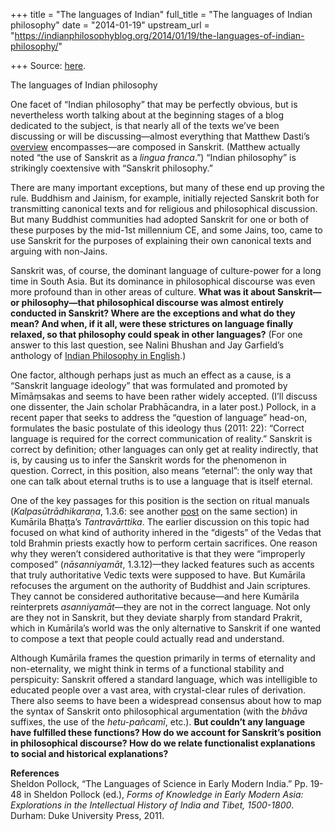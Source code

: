 +++
title = "The languages of Indian"
full_title = "The languages of Indian philosophy"
date = "2014-01-19"
upstream_url = "https://indianphilosophyblog.org/2014/01/19/the-languages-of-indian-philosophy/"

+++
Source: [here](https://indianphilosophyblog.org/2014/01/19/the-languages-of-indian-philosophy/).

The languages of Indian philosophy

One facet of “Indian philosophy” that may be perfectly obvious, but is
nevertheless worth talking about at the beginning stages of a blog
dedicated to the subject, is that nearly all of the texts we’ve been
discussing or will be discussing—almost everything that Matthew Dasti’s
[overview](http://indianphilosophyblog.org/2014/01/03/indian-philosophy-in-one-paragraph/)
encompasses—are composed in Sanskrit. (Matthew actually noted “the use
of Sanskrit as a *lingua franca*.”) “Indian philosophy” is strikingly
coextensive with “Sanskrit philosophy.”

There are many important exceptions, but many of these end up proving
the rule. Buddhism and Jainism, for example, initially rejected Sanskrit
both for transmitting canonical texts and for religious and
philosophical discussion. But many Buddhist communities had adopted
Sanskrit for one or both of these purposes by the mid-1st millennium CE,
and some Jains, too, came to use Sanskrit for the purposes of explaining
their own canonical texts and arguing with non-Jains.

Sanskrit was, of course, the dominant language of culture-power for a
long time in South Asia. But its dominance in philosophical discourse
was even more profound than in other areas of culture. **What was it
about Sanskrit—or philosophy—that philosophical discourse was almost
entirely conducted in Sanskrit? Where are the exceptions and what do
they mean? And when, if it all, were these strictures on language
finally relaxed, so that philosophy could speak in other languages?**
(For one answer to this last question, see Nalini Bhushan and Jay
Garfield’s anthology of [Indian Philosophy in
English](http://www.amazon.com/Indian-Philosophy-English-Renaissance-Independence/dp/0199769257).)

One factor, although perhaps just as much an effect as a cause, is a
“Sanskrit language ideology” that was formulated and promoted by
Mīmāṃsakas and seems to have been rather widely accepted. (I’ll discuss
one dissenter, the Jain scholar Prabhācandra, in a later post.) Pollock,
in a recent paper that seeks to address the “question of language”
head-on, formulates the basic postulate of this ideology thus (2011:
22): “Correct language is required for the correct communication of
reality.” Sanskrit is correct by definition; other languages can only
get at reality indirectly, that is, by causing us to infer the Sanskrit
words for the phenomenon in question. Correct, in this position, also
means “eternal”: the only way that one can talk about eternal truths is
to use a language that is itself eternal.

One of the key passages for this position is the section on ritual
manuals (*Kalpasūtrādhikaraṇa*, 1.3.6: see another
[post](http://indianphilosophyblog.org/2014/01/09/coherence-and-intentionality/)
on the same section) in Kumārila Bhaṭṭa’s *Tantravārttika*. The earlier
discussion on this topic had focused on what kind of authority inhered
in the “digests” of the Vedas that told Brahmin priests exactly how to
perform certain sacrifices. One reason why they weren’t considered
authoritative is that they were “improperly composed” (*nāsanniyamāt*,
1.3.12)—they lacked features such as accents that truly authoritative
Vedic texts were supposed to have. But Kumārila refocuses the argument
on the authority of Buddhist and Jain scriptures. They cannot be
considered authoritative because—and here Kumārila reinterprets
*asanniyamāt*—they are not in the correct language. Not only are they
not in Sanskrit, but they deviate sharply from standard Prakrit, which
in Kumārila’s world was the only alternative to Sanskrit if one wanted
to compose a text that people could actually read and understand.

Although Kumārila frames the question primarily in terms of eternality
and non-eternality, we might think in terms of a functional stability
and perspicuity: Sanskrit offered a standard language, which was
intelligible to educated people over a vast area, with crystal-clear
rules of derivation. There also seems to have been a widespread
consensus about how to map the syntax of Sanskrit onto philosophical
argumentation (with the *bhāva* suffixes, the use of the *hetu-pañcamī*,
etc.). **But couldn’t any language have fulfilled these functions? How
do we account for Sanskrit’s position in philosophical discourse? How do
we relate functionalist explanations to social and historical
explanations?**

**References**  
Sheldon Pollock, “The Languages of Science in Early Modern India.” Pp.
19-48 in Sheldon Pollock (ed.), *Forms of Knowledge in Early Modern
Asia: Explorations in the Intellectual History of India and Tibet,
1500-1800*. Durham: Duke University Press, 2011.
